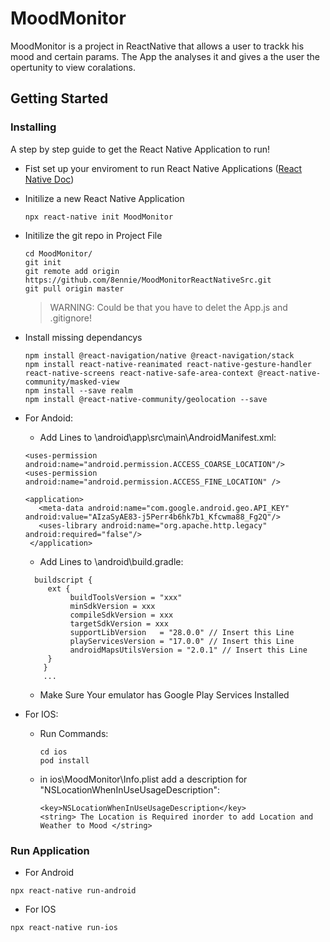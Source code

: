 # MoodMonitor
MoodMonitor is a project in ReactNative that allows a user to trackk his mood and certain params. The App the analyses it and gives a the user the opertunity to view coralations. 

## Getting Started

### Installing

A step by step guide to get the React Native Application to run!

* Fist set up your enviroment to run React Native Applications
  ([React Native Doc](https://reactnative.dev/docs/environment-setup))
* Initilize a new React Native Application
  ```
  npx react-native init MoodMonitor
  ```

* Initilize the git repo in Project File
  ```
  cd MoodMonitor/
  git init
  git remote add origin https://github.com/8ennie/MoodMonitorReactNativeSrc.git
  git pull origin master
  ```
  > WARNING: Could be that you have to delet the App.js and .gitignore!

* Install missing dependancys
  ```
  npm install @react-navigation/native @react-navigation/stack
  npm install react-native-reanimated react-native-gesture-handler react-native-screens react-native-safe-area-context @react-native-community/masked-view
  npm install --save realm
  npm install @react-native-community/geolocation --save
  ```
* For Andoid:
  * Add Lines to \android\app\src\main\AndroidManifest.xml:
  ```
  <uses-permission android:name="android.permission.ACCESS_COARSE_LOCATION"/>
  <uses-permission android:name="android.permission.ACCESS_FINE_LOCATION" />
  ```
  ```
  <application>
     <meta-data android:name="com.google.android.geo.API_KEY" android:value="AIzaSyAE83-j5Perr4b6hk7b1_Kfcwma88_Fg2Q"/>
     <uses-library android:name="org.apache.http.legacy" android:required="false"/>
   </application>
  ```
  * Add Lines to \android\build.gradle:
  ```
    buildscript {
       ext {
            buildToolsVersion = "xxx"
            minSdkVersion = xxx
            compileSdkVersion = xxx
            targetSdkVersion = xxx
            supportLibVersion   = "28.0.0" // Insert this Line
            playServicesVersion = "17.0.0" // Insert this Line
            androidMapsUtilsVersion = "2.0.1" // Insert this Line
       }
      }
      ...
    ```
    * Make Sure Your emulator has Google Play Services Installed

* For IOS:
  * Run Commands:
    ```
    cd ios
    pod install
    ```
  * in ios\MoodMonitor\Info.plist add a description for "NSLocationWhenInUseUsageDescription":
    ```
    <key>NSLocationWhenInUseUsageDescription</key>
    <string> The Location is Required inorder to add Location and Weather to Mood </string>
     ```
### Run Application

* For Android
```
npx react-native run-android
```
* For IOS
```
npx react-native run-ios
```


